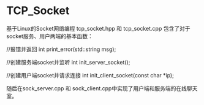 # TCP_Socket
基于Linux的Socket网络编程
tcp_socket.hpp 和 tcp_socket.cpp 包含了对于socket服务、用户两端的基本函数：

  //报错并返回
  int print_error(std::string msg);
  
  //创建服务端socket并监听
  int init_server_socket();
  
  //创建用户端socket并请求连接
  int init_client_socket(const char *ip);

随后在sock_server.cpp 和 sock_client.cpp中实现了用户端和服务端的在线聊天室。
